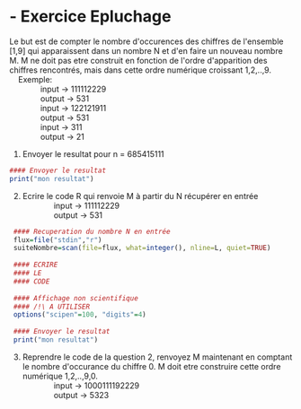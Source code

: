 # - Exercice Epluchage

  Le but est de compter le nombre d'occurences des chiffres de l'ensemble [1,9] qui apparaissent dans un nombre N et d'en faire un nouveau nombre M.
  M ne doit pas etre construit en fonction de l'ordre d'apparition des chiffres rencontrés, mais dans cette ordre numérique croissant 1,2,..,9.
    <br/> &nbsp;&nbsp;&nbsp; Exemple:
    <br/>&nbsp;&nbsp;&nbsp;&nbsp;&nbsp;&nbsp;&nbsp;&nbsp;&nbsp;&nbsp;&nbsp;&nbsp;&nbsp; input  -> 111112229 
    <br/>&nbsp;&nbsp;&nbsp;&nbsp;&nbsp;&nbsp;&nbsp;&nbsp;&nbsp;&nbsp;&nbsp;&nbsp;&nbsp; output -> 531
    <br/>&nbsp;&nbsp;&nbsp;&nbsp;&nbsp;&nbsp;&nbsp;&nbsp;&nbsp;&nbsp;&nbsp;&nbsp;&nbsp; input  -> 122121911 
    <br/>&nbsp;&nbsp;&nbsp;&nbsp;&nbsp;&nbsp;&nbsp;&nbsp;&nbsp;&nbsp;&nbsp;&nbsp;&nbsp; output -> 531
    <br/>&nbsp;&nbsp;&nbsp;&nbsp;&nbsp;&nbsp;&nbsp;&nbsp;&nbsp;&nbsp;&nbsp;&nbsp;&nbsp; input  -> 311 
    <br/>&nbsp;&nbsp;&nbsp;&nbsp;&nbsp;&nbsp;&nbsp;&nbsp;&nbsp;&nbsp;&nbsp;&nbsp;&nbsp; output -> 21
            
  1) Envoyer le resultat pour n = 685415111
  ```R
 #### Envoyer le resultat
 print("mon resultat") 
 ```
  2) Ecrire le code R qui renvoie M à partir du N récupérer en entrée
    <br/>&nbsp;&nbsp;&nbsp;&nbsp;&nbsp;&nbsp;&nbsp;&nbsp;&nbsp;&nbsp;&nbsp;&nbsp;&nbsp; input  -> 111112229 
    <br/>&nbsp;&nbsp;&nbsp;&nbsp;&nbsp;&nbsp;&nbsp;&nbsp;&nbsp;&nbsp;&nbsp;&nbsp;&nbsp; output -> 531
  ```R
   #### Recuperation du nombre N en entrée
   flux=file("stdin","r")
   suiteNombre=scan(file=flux, what=integer(), nline=L, quiet=TRUE)
   
   #### ECRIRE 
   #### LE 
   #### CODE
   
   #### Affichage non scientifique 
   #### /!\ A UTILISER
   options("scipen"=100, "digits"=4)
   
   #### Envoyer le resultat
   print("mon resultat")
   ```
  3) Reprendre le code de la question 2, renvoyez M maintenant en comptant le nombre d'occurance du chiffre 0.
     M doit etre construire cette ordre numérique 1,2,..,9,0.
    <br/>&nbsp;&nbsp;&nbsp;&nbsp;&nbsp;&nbsp;&nbsp;&nbsp;&nbsp;&nbsp;&nbsp;&nbsp;&nbsp; input  -> 1000111192229 
    <br/>&nbsp;&nbsp;&nbsp;&nbsp;&nbsp;&nbsp;&nbsp;&nbsp;&nbsp;&nbsp;&nbsp;&nbsp;&nbsp; output -> 5323
